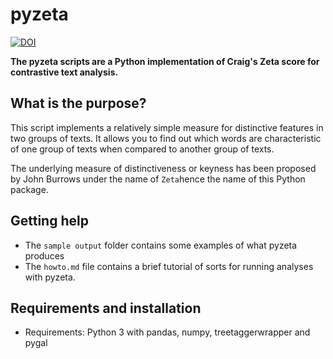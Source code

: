 # pyzeta

[![DOI](https://zenodo.org/badge/76167647.svg)](https://zenodo.org/badge/latestdoi/76167647)

**The pyzeta scripts are a Python implementation of Craig's Zeta score for contrastive text analysis.**

## What is the purpose?

This script implements a relatively simple measure for distinctive features in two groups of texts. It allows you to find out which words are characteristic of one group of texts when compared to another group of texts.

The underlying measure of distinctiveness or keyness has been proposed by John Burrows under the name of `Zeta`hence the name of this Python package. 

## Getting help

* The `sample output` folder contains some examples of what pyzeta produces
* The `howto.md` file contains a brief tutorial of sorts for running analyses with pyzeta.

## Requirements and installation

* Requirements: Python 3 with pandas, numpy, treetaggerwrapper and pygal

